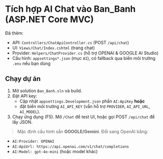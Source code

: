 # Tích hợp AI Chat vào Ban_Banh (ASP.NET Core MVC)

Đã thêm:
- API: `Controllers/ChatApiController.cs` (POST `/api/chat`)
- UI:  `Views/Chat/Index.cshtml` (trang chat)
- Provider: `Helpers/ChatProvider.cs` (hỗ trợ OPENAI & GOOGLE AI Studio)
- Cấu hình: `appsettings*.json` (mục `AI`), có fallback qua biến môi trường `.env` nếu bạn dùng

## Chạy dự án
1) Mở solution `Ban_Banh.sln` và build.
2) Đặt API key:
   - Cập nhật `appsettings.Development.json` phần `AI:ApiKey` **hoặc**
   - đặt biến môi trường `AI_API_KEY` (vẫn hỗ trợ `PROVIDER`, `AI_API_URL`, `AI_MODEL`).
3) Chạy ứng dụng (F5). Mở `/Chat` để test UI, hoặc gọi POST `/api/chat` để lấy JSON.

> Mặc định cấu hình sẵn **GOOGLE/Gemini**. Đổi sang OpenAI bằng:
- `AI:Provider: OPENAI`
- `AI:ApiUrl: https://api.openai.com/v1/chat/completions`
- `AI:Model: gpt-4o-mini` (hoặc model khác)
